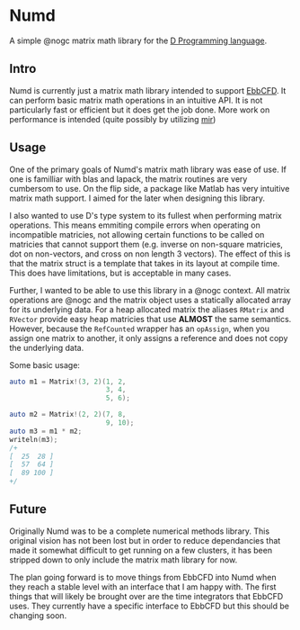 # Numd
A simple @nogc matrix math library for the
[D Programming language](https://dlang.org).

## Intro
Numd is currently just a matrix math library intended to support
[EbbCFD](https://github.com/Rob-Rau/EbbCFD). It can perform basic
matrix math operations in an intuitive API. It is not particularly
fast or efficient but it does get the job done. More work on
performance is intended (quite possibly by utilizing
[mir](https://github.com/libmir/mir))

## Usage
One of the primary goals of Numd's matrix math library was ease of
use. If one is familliar with blas and lapack, the matrix routines
are very cumbersom to use. On the flip side, a package like Matlab
has very intuitive matrix math support. I aimed for the later when
designing this library.

I also wanted to use D's type system to its fullest when performing
matrix operations. This means emmiting compile errors when operating
on incompatible matricies, not allowing certain functions to be called
on matricies that cannot support them (e.g. inverse on non-square
matricies, dot on non-vectors, and cross on non length 3 vectors).
The effect of this is that the matrix struct is a template that takes
in its layout at compile time. This does have limitations, but is
acceptable in many cases.

Further, I wanted to be able to use this library in a @nogc context.
All matrix operations are @nogc and the matrix object uses a statically
allocated array for its underlying data. For a heap allocated matrix
the aliases ```RMatrix``` and ```RVector``` provide easy heap matricies
that use **ALMOST** the same semantics. However, because the
```RefCounted``` wrapper has an ```opAssign```, when you assign one
matrix to another, it only assigns a reference and does not copy the
underlying data.

Some basic usage:
```D
auto m1 = Matrix!(3, 2)(1, 2,
                        3, 4,
                        5, 6);

auto m2 = Matrix!(2, 2)(7, 8,
                        9, 10);
auto m3 = m1 * m2;
writeln(m3);
/+
[  25  28 ]
[  57  64 ]
[  89 100 ]
+/
```

## Future
Originally Numd was to be a complete numerical methods library.
This original vision has not been lost but in order to reduce
dependancies that made it somewhat difficult to get running on
a few clusters, it has been stripped down to only include the
matrix math library for now.

The plan going forward is to move things from EbbCFD into Numd
when they reach a stable level with an interface that I am happy
with. The first things that will likely be brought over are the
time integrators that EbbCFD uses. They currently have a specific
interface to EbbCFD but this should be changing soon.
